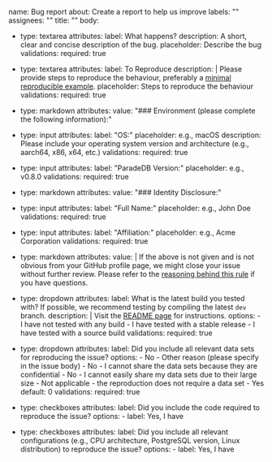 name: Bug report
about: Create a report to help us improve
labels: ""
assignees: ""
title: ""
body:
  - type: textarea
    attributes:
      label: What happens?
      description: A short, clear and concise description of the bug.
      placeholder: Describe the bug
    validations:
      required: true

  - type: textarea
    attributes:
      label: To Reproduce
      description: |
        Please provide steps to reproduce the behaviour, preferably a [minimal reproducible example](https://en.wikipedia.org/wiki/Minimal_reproducible_example).
      placeholder: Steps to reproduce the behaviour
    validations:
      required: true

  - type: markdown
    attributes:
      value: "### Environment (please complete the following information):"

  - type: input
    attributes:
      label: "OS:"
      placeholder: e.g., macOS
      description: Please include your operating system version and architecture (e.g., aarch64, x86, x64, etc.)
    validations:
      required: true

  - type: input
    attributes:
      label: "ParadeDB Version:"
      placeholder: e.g., v0.8.0
    validations:
      required: true

  - type: markdown
    attributes:
      value: "### Identity Disclosure:"

  - type: input
    attributes:
      label: "Full Name:"
      placeholder: e.g., John Doe
    validations:
      required: true

  - type: input
    attributes:
      label: "Affiliation:"
      placeholder: e.g., Acme Corporation
    validations:
      required: true

  - type: markdown
    attributes:
      value: |
        If the above is not given and is not obvious from your GitHub profile page, we might close your issue without further review. Please refer to the [reasoning behind this rule](https://berthub.eu/articles/posts/anonymous-help/) if you have questions.

  - type: dropdown
    attributes:
      label: What is the latest build you tested with? If possible, we recommend testing by compiling the latest `dev` branch.
      description: |
        Visit the [README page](https://github.com/paradedb/paradedb) for instructions.
      options:
        - I have not tested with any build
        - I have tested with a stable release
        - I have tested with a source build
    validations:
      required: true

  - type: dropdown
    attributes:
      label: Did you include all relevant data sets for reproducing the issue?
      options:
        - No - Other reason (please specify in the issue body)
        - No - I cannot share the data sets because they are confidential
        - No - I cannot easily share my data sets due to their large size
        - Not applicable - the reproduction does not require a data set
        - Yes
      default: 0
    validations:
      required: true

  - type: checkboxes
    attributes:
      label: Did you include the code required to reproduce the issue?
      options:
        - label: Yes, I have

  - type: checkboxes
    attributes:
      label: Did you include all relevant configurations (e.g., CPU architecture, PostgreSQL version, Linux distribution) to reproduce the issue?
      options:
        - label: Yes, I have
